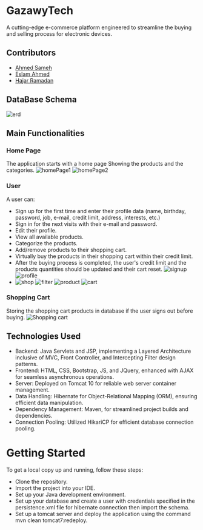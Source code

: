 # GazawyTech

A cutting-edge e-commerce platform engineered to streamline the buying and selling process for electronic devices.
## Contributors

- [Ahmed Sameh](https://github.com/ENG-AhmedSameh)
- [Eslam Ahmed](https://github.com/EslaM-AhMed14)
- [Hajar Ramadan](https://github.com/tatashii)
## DataBase Schema
![erd](https://github.com/ENG-AhmedSameh/E-Commerce/assets/101069344/c3b280e3-aaf7-487f-85ec-ad2461249601)
## Main Functionalities

### Home Page
The application starts with a home page Showing the products and the categories.
![homePage1](https://github.com/ENG-AhmedSameh/E-Commerce/assets/101069344/4f805fb1-cebf-431e-b28e-e2df1c6a3cd8)
![homePage2](https://github.com/ENG-AhmedSameh/E-Commerce/assets/101069344/20c32e1d-dcbe-4199-90c3-f76b7e575b47)

### User
A user can:
- Sign up for the first time and enter their profile data (name, birthday, password, job, e-mail, credit limit, address, interests, etc.)
- Sign in for the next visits with their e-mail and password.
- Edit their profile.
- View all available products.
- Categorize the products.
- Add/remove products to their shopping cart.
- Virtually buy the products in their shopping cart within their credit limit.
- After the buying process is completed, the user's credit limit and the products quantities should be updated and their cart reset.
  ![signup](https://github.com/ENG-AhmedSameh/E-Commerce/assets/101069344/1c82d633-8e56-421f-a79b-465b130e73c4)
  ![profile](https://github.com/ENG-AhmedSameh/E-Commerce/assets/101069344/cd697f6d-ade2-4dd4-9aae-10fbb2fce755)
- ![shop](https://github.com/ENG-AhmedSameh/E-Commerce/assets/101069344/6f2a2358-62e2-4f8b-827e-bcc222ad53d5)
  ![filter](https://github.com/ENG-AhmedSameh/E-Commerce/assets/101069344/a4af9ffa-ac1a-4015-95b2-74d7baf98b65)
  ![product](https://github.com/ENG-AhmedSameh/E-Commerce/assets/101069344/a4b280f4-9a8a-41e8-bf60-dd083330311a)
  ![cart](https://github.com/ENG-AhmedSameh/E-Commerce/assets/101069344/7525dcd1-a7ba-41fa-8f41-b9924ae02cc5)


### Shopping Cart
Storing the shopping cart products in database if the user signs out before buying.
![Shopping cart](https://github.com/ENG-AhmedSameh/E-Commerce/assets/101069344/9dbba836-a543-4c36-a999-d244e0fd7acf)

## Technologies Used
- Backend: Java Servlets and JSP, implementing a Layered Architecture inclusive of MVC, Front Controller, and Intercepting Filter design patterns.
- Frontend: HTML, CSS, Bootstrap, JS, and JQuery, enhanced with AJAX for seamless asynchronous operations.
- Server: Deployed on Tomcat 10 for reliable web server container management.
- Data Handling: Hibernate for Object-Relational Mapping (ORM), ensuring efficient data manipulation.
- Dependency Management: Maven, for streamlined project builds and dependencies.
- Connection Pooling: Utilized HikariCP for efficient database connection pooling.


# Getting Started
To get a local copy up and running, follow these steps:

- Clone the repository.
- Import the project into your IDE.
- Set up your Java development environment.
- Set up your database and create a user with credentials specified in the persistence.xml file for hibernate connection then import the schema.
- Set up a tomcat server and deploy the application using the command mvn clean tomcat7:redeploy.